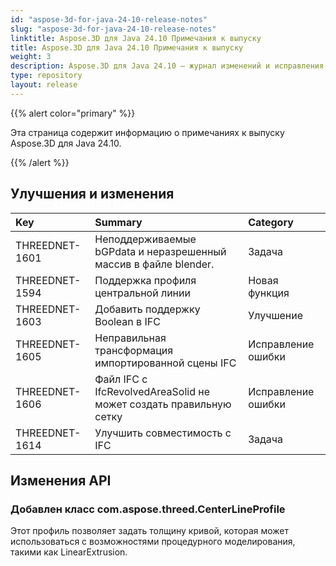 ```yaml
---
id: "aspose-3d-for-java-24-10-release-notes"
slug: "aspose-3d-for-java-24-10-release-notes"
linktitle: Aspose.3D для Java 24.10 Примечания к выпуску
title: Aspose.3D для Java 24.10 Примечания к выпуску
weight: 3
description: Aspose.3D для Java 24.10 — журнал изменений и исправления.
type: repository
layout: release
---
```


{{% alert color="primary" %}}

Эта страница содержит информацию о примечаниях к выпуску Aspose.3D для Java 24.10.

{{% /alert %}}
## **Улучшения и изменения**

|**Key**|**Summary**|**Category**|
| :- | :- | :- |
| THREEDNET-1601 | Неподдерживаемые bGPdata и неразрешенный массив в файле blender. | Задача |
| THREEDNET-1594 | Поддержка профиля центральной линии | Новая функция |
| THREEDNET-1603 | Добавить поддержку Boolean в IFC | Улучшение |
| THREEDNET-1605 | Неправильная трансформация импортированной сцены IFC | Исправление ошибки |
| THREEDNET-1606 | Файл IFC с IfcRevolvedAreaSolid не может создать правильную сетку | Исправление ошибки |
| THREEDNET-1614 | Улучшить совместимость с IFC | Задача |

## Изменения API ##

### Добавлен класс **com.aspose.threed.CenterLineProfile**

Этот профиль позволяет задать толщину кривой, которая может использоваться с возможностями процедурного моделирования, такими как LinearExtrusion.